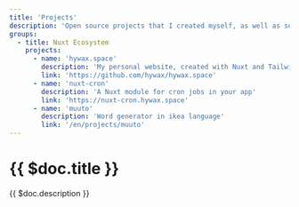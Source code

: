 ```yaml
---
title: 'Projects'
description: 'Open source projects that I created myself, as well as some that I contributed to.'
groups:
  - title: Nuxt Ecosystem
    projects:
      - name: 'hywax.space'
        description: 'My personal website, created with Nuxt and Tailwind CSS'
        link: 'https://github.com/hywax/hywax.space'
      - name: 'nuxt-cron'
        description: 'A Nuxt module for cron jobs in your app'
        link: 'https://nuxt-cron.hywax.space'
      - name: 'muuto'
        description: 'Word generator in ikea language'
        link: '/en/projects/muuto'
---
```


# {{ $doc.title }}

{{ $doc.description }}
